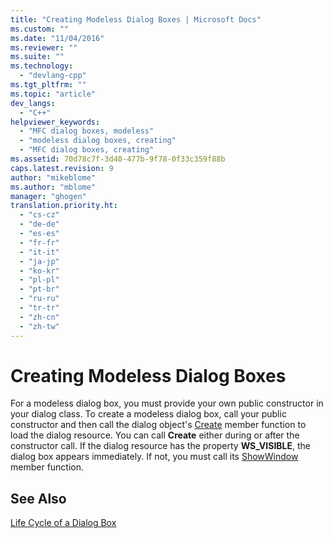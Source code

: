 ```yaml
---
title: "Creating Modeless Dialog Boxes | Microsoft Docs"
ms.custom: ""
ms.date: "11/04/2016"
ms.reviewer: ""
ms.suite: ""
ms.technology: 
  - "devlang-cpp"
ms.tgt_pltfrm: ""
ms.topic: "article"
dev_langs: 
  - "C++"
helpviewer_keywords: 
  - "MFC dialog boxes, modeless"
  - "modeless dialog boxes, creating"
  - "MFC dialog boxes, creating"
ms.assetid: 70d78c7f-3d40-477b-9f78-0f33c359f88b
caps.latest.revision: 9
author: "mikeblome"
ms.author: "mblome"
manager: "ghogen"
translation.priority.ht: 
  - "cs-cz"
  - "de-de"
  - "es-es"
  - "fr-fr"
  - "it-it"
  - "ja-jp"
  - "ko-kr"
  - "pl-pl"
  - "pt-br"
  - "ru-ru"
  - "tr-tr"
  - "zh-cn"
  - "zh-tw"
---
```

# Creating Modeless Dialog Boxes
For a modeless dialog box, you must provide your own public constructor in your dialog class. To create a modeless dialog box, call your public constructor and then call the dialog object's [Create](../mfc/reference/cdialog-class.md#cdialog__create) member function to load the dialog resource. You can call **Create** either during or after the constructor call. If the dialog resource has the property **WS_VISIBLE**, the dialog box appears immediately. If not, you must call its [ShowWindow](../mfc/reference/cwnd-class.md#cwnd__showwindow) member function.  
  
## See Also  
 [Life Cycle of a Dialog Box](../mfc/life-cycle-of-a-dialog-box.md)

